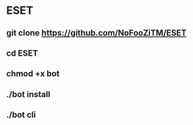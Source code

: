 # ESET
git clone https://github.com/NoFooZiTM/ESET
--
cd ESET
-
chmod +x bot
-
./bot install
-
./bot cli
-
